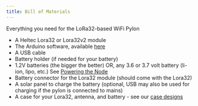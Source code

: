 ```yaml
---
title: Bill of Materials
---
```


Everything you need for the LoRa32-based WiFi Pylon

* A Heltec Lora32 or Lora32v2 module
* The Arduino software, available [here](https://www.arduino.cc/en/Main/Software)
* A USB cable
* Battery holder (if needed for your battery)
* 1.2V batteries (the bigger the better) OR, any 3.6 or 3.7 volt battery (li-ion, lipo, etc.) See [Powering the Node](power)
* Battery connector for the Lora32 module (should come with the Lora32)
* A solar panel to charge the battery (optional, USB may also be used for charging if the pylon is connected to mains)
* A case for your Lora32, antenna, and battery - see our [case designs](../case-designs)
